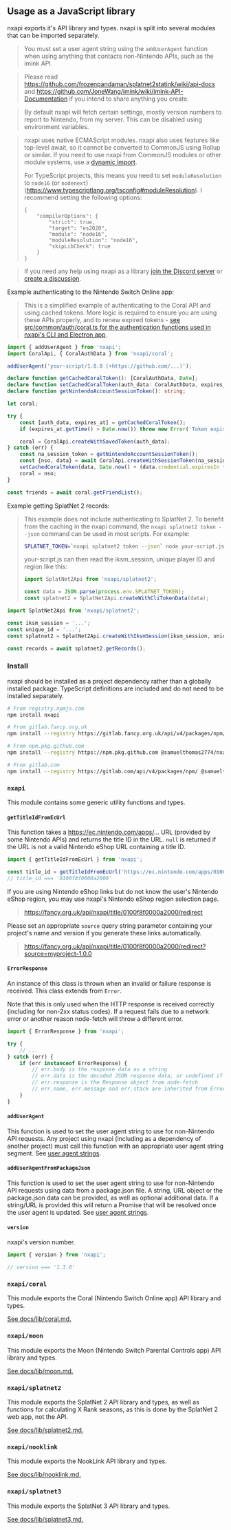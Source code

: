 Usage as a JavaScript library
---

nxapi exports it's API library and types. nxapi is split into several modules that can be imported separately.

> You must set a user agent string using the `addUserAgent` function when using anything that contacts non-Nintendo APIs, such as the imink API.

> Please read https://github.com/frozenpandaman/splatnet2statink/wiki/api-docs and https://github.com/JoneWang/imink/wiki/imink-API-Documentation if you intend to share anything you create.

> By default nxapi will fetch certain settings, mostly version numbers to report to Nintendo, from my server. This can be disabled using environment variables.

> nxapi uses native ECMAScript modules. nxapi also uses features like top-level await, so it cannot be converted to CommonJS using Rollup or similar. If you need to use nxapi from CommonJS modules or other module systems, use a [dynamic import](https://developer.mozilla.org/en-US/docs/Web/JavaScript/Reference/Operators/import).
>
> For TypeScript projects, this means you need to set `moduleResolution` to `node16` (or `nodenext`) (https://www.typescriptlang.org/tsconfig#moduleResolution). I recommend setting the following options:
>
> ```jsonc
> {
>     "compilerOptions": {
>         "strict": true,
>         "target": "es2020",
>         "module": "node16",
>         "moduleResolution": "node16",
>         "skipLibCheck": true
>     }
> }
> ```

> If you need any help using nxapi as a library [join the Discord server](https://discord.com/invite/4D82rFkXRv) or [create a discussion](https://github.com/samuelthomas2774/nxapi/discussions/new).

Example authenticating to the Nintendo Switch Online app:

> This is a simplified example of authenticating to the Coral API and using cached tokens. More logic is required to ensure you are using these APIs properly, and to renew expired tokens - [see src/common/auth/coral.ts for the authentication functions used in nxapi's CLI and Electron app](src/common/auth/coral.ts).

```ts
import { addUserAgent } from 'nxapi';
import CoralApi, { CoralAuthData } from 'nxapi/coral';

addUserAgent('your-script/1.0.0 (+https://github.com/...)');

declare function getCachedCoralToken(): [CoralAuthData, Date];
declare function setCachedCoralToken(auth_data: CoralAuthData, expires_at: Date): void;
declare function getNintendoAccountSessionToken(): string;

let coral;

try {
    const [auth_data, expires_at] = getCachedCoralToken();
    if (expires_at.getTime() > Date.now()) throw new Error('Token expired');

    coral = CoralApi.createWithSavedToken(auth_data);
} catch (err) {
    const na_session_token = getNintendoAccountSessionToken();
    const {nso, data} = await CoralApi.createWithSessionToken(na_session_token);
    setCachedCoralToken(data, Date.now() + (data.credential.expiresIn * 1000));
    coral = nso;
}

const friends = await coral.getFriendList();
```

Example getting SplatNet 2 records:

> This example does not include authenticating to SplatNet 2. To benefit from the caching in the nxapi command, the `nxapi splatnet2 token --json` command can be used in most scripts. For example:
>
> ```sh
> SPLATNET_TOKEN=`nxapi splatnet2 token --json` node your-script.js
> ```
>
> your-script.js can then read the iksm_session, unique player ID and region like this:
>
> ```ts
> import SplatNet2Api from 'nxapi/splatnet2';
>
> const data = JSON.parse(process.env.SPLATNET_TOKEN);
> const splatnet2 = SplatNet2Api.createWithCliTokenData(data);
> ```

```ts
import SplatNet2Api from 'nxapi/splatnet2';

const iksm_session = '...';
const unique_id = '...';
const splatnet2 = SplatNet2Api.createWithIksmSession(iksm_session, unique_id);

const records = await splatnet2.getRecords();
```

### Install

nxapi should be installed as a project dependency rather than a globally installed package. TypeScript definitions are included and do not need to be installed separately.

```sh
# From registry.npmjs.com
npm install nxapi

# From gitlab.fancy.org.uk
npm install --registry https://gitlab.fancy.org.uk/api/v4/packages/npm/ @samuel/nxapi

# From npm.pkg.github.com
npm install --registry https://npm.pkg.github.com @samuelthomas2774/nxapi

# From gitlab.com
npm install --registry https://gitlab.com/api/v4/packages/npm/ @samuelthomas2774/nxapi
```

### `nxapi`

This module contains some generic utility functions and types.

#### `getTitleIdFromEcUrl`

This function takes a https://ec.nintendo.com/apps/... URL (provided by some Nintendo APIs) and returns the title ID in the URL. `null` is returned if the URL is not a valid Nintendo eShop URL containing a title ID.

```ts
import { getTitleIdFromEcUrl } from 'nxapi';

const title_id = getTitleIdFromEcUrl('https://ec.nintendo.com/apps/0100f8f0000a2000/GB?lang=en-GB');
// title_id === '0100f8f0000a2000'
```

If you are using Nintendo eShop links but do not know the user's Nintendo eShop region, you may use nxapi's Nintendo eShop region selection page.

> https://fancy.org.uk/api/nxapi/title/0100f8f0000a2000/redirect

Please set an appropriate `source` query string parameter containing your project's name and version if you generate these links automatically.

> https://fancy.org.uk/api/nxapi/title/0100f8f0000a2000/redirect?source=myproject-1.0.0

#### `ErrorResponse`

An instance of this class is thrown when an invalid or failure response is received. This class extends from `Error`.

Note that this is only used when the HTTP response is received correctly (including for non-2xx status codes). If a request fails due to a network error or another reason node-fetch will throw a different error.

```ts
import { ErrorResponse } from 'nxapi';

try {
    // ...
} catch (err) {
    if (err instanceof ErrorResponse) {
        // err.body is the response data as a string
        // err.data is the decoded JSON response data, or undefined if JSON decoding fails
        // err.response is the Response object from node-fetch
        // err.name, err.message and err.stack are inherited from Error
    }
}
```

#### `addUserAgent`

This function is used to set the user agent string to use for non-Nintendo API requests. Any project using nxapi (including as a dependency of another project) must call this function with an appropriate user agent string segment. See [user agent strings](../../README.md#user-agent-strings).

#### `addUserAgentFromPackageJson`

This function is used to set the user agent string to use for non-Nintendo API requests using data from a package.json file. A string, URL object or the package.json data can be provided, as well as optional additional data. If a string/URL is provided this will return a Promise that will be resolved once the user agent is updated. See [user agent strings](../../README.md#user-agent-strings).

#### `version`

nxapi's version number.

```ts
import { version } from 'nxapi';

// version === '1.3.0'
```

### `nxapi/coral`

This module exports the Coral (Nintendo Switch Online app) API library and types.

[See docs/lib/coral.md.](coral.md)

### `nxapi/moon`

This module exports the Moon (Nintendo Switch Parental Controls app) API library and types.

[See docs/lib/moon.md.](moon.md)

### `nxapi/splatnet2`

This module exports the SplatNet 2 API library and types, as well as functions for calculating X Rank seasons, as this is done by the SplatNet 2 web app, not the API.

[See docs/lib/splatnet2.md.](splatnet2.md)

### `nxapi/nooklink`

This module exports the NookLink API library and types.

[See docs/lib/nooklink.md.](nooklink.md)

### `nxapi/splatnet3`

This module exports the SplatNet 3 API library and types.

[See docs/lib/splatnet3.md.](splatnet3.md)
